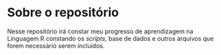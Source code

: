 # Sobre o repositório 

Nesse repositório irá constar meu progresso de aprendizagem na Linguagem R constando os *scripts*, base de dados e outros arquivos que forem necessário serem incluídos.



